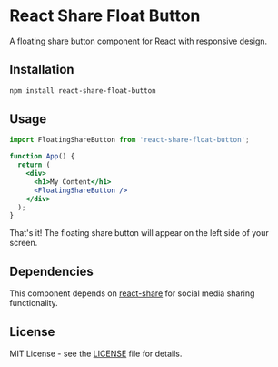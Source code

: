 # React Share Float Button

A floating share button component for React with responsive design.

## Installation

```bash
npm install react-share-float-button
```

## Usage

```jsx
import FloatingShareButton from 'react-share-float-button';

function App() {
  return (
    <div>
      <h1>My Content</h1>
      <FloatingShareButton />
    </div>
  );
}
```

That's it! The floating share button will appear on the left side of your screen.

## Dependencies

This component depends on [react-share](https://github.com/nygardk/react-share) for social media sharing functionality.

## License

MIT License - see the [LICENSE](LICENSE) file for details.
